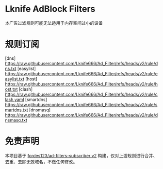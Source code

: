 # Lknife AdBlock Filters
本广告过滤规则可能无法适用于内存空间过小的设备

# 规则订阅

[dns] https://raw.githubusercontent.com/Lknife666/Ad_Filter/refs/heads/v2/rule/dns.txt
[easylist] https://raw.githubusercontent.com/Lknife666/Ad_Filter/refs/heads/v2/rule/easylist.txt
[host] https://raw.githubusercontent.com/Lknife666/Ad_Filter/refs/heads/v2/rule/host.txt
[clash] https://raw.githubusercontent.com/Lknife666/Ad_Filter/refs/heads/v2/rule/clash.yaml
[smartdns] https://raw.githubusercontent.com/Lknife666/Ad_Filter/refs/heads/v2/rule/smartdns.txt
[dnsmasq] https://raw.githubusercontent.com/Lknife666/Ad_Filter/refs/heads/v2/rule/dnsmasq.txt

# 免责声明
本项目基于 [fordes123/ad-filters-subscriber v2](https://github.com/fordes123/ad-filters-subscriber/tree/v2)
构建，仅对上游规则进行合并、去重、去除无效域名，不做任何修改。



